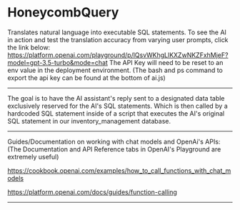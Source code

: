 # HoneycombQuery 
Translates natural language into executable SQL statements.
To see the AI in action and test the translation accuracy from varying user prompts, click the link below:
https://platform.openai.com/playground/p/lQsvWKhgLlKXZwNKZFxhMjeF?model=gpt-3.5-turbo&mode=chat
The API Key will need to be reset to an env value in the deployment environment. 
(The bash and ps command to export the api key can be found at the bottom of ai.js) 
_________________________________________________________________________________
The goal is to have the AI assistant's reply sent to a designated data table 
exclusively reserved for the AI's SQL statements. Which is then called by a hardcoded
SQL statement inside of a script that executes the AI's original SQL statement 
in our inventory_management database.

_________________________________________________________________________________
Guides/Documentation on working with chat models and OpenAi's APIs:
(The Documentation and API Reference tabs in OpenAI's Playground are extremely useful) 

https://cookbook.openai.com/examples/how_to_call_functions_with_chat_models

https://platform.openai.com/docs/guides/function-calling


_________________________________________________________________________________


